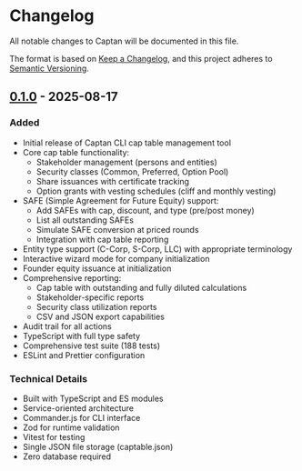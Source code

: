 # Changelog

All notable changes to Captan will be documented in this file.

The format is based on [Keep a Changelog](https://keepachangelog.com/en/1.0.0/),
and this project adheres to [Semantic Versioning](https://semver.org/spec/v2.0.0.html).

## [0.1.0] - 2025-08-17

### Added
- Initial release of Captan CLI cap table management tool
- Core cap table functionality:
  - Stakeholder management (persons and entities)
  - Security classes (Common, Preferred, Option Pool)
  - Share issuances with certificate tracking
  - Option grants with vesting schedules (cliff and monthly vesting)
- SAFE (Simple Agreement for Future Equity) support:
  - Add SAFEs with cap, discount, and type (pre/post money)
  - List all outstanding SAFEs
  - Simulate SAFE conversion at priced rounds
  - Integration with cap table reporting
- Entity type support (C-Corp, S-Corp, LLC) with appropriate terminology
- Interactive wizard mode for company initialization
- Founder equity issuance at initialization
- Comprehensive reporting:
  - Cap table with outstanding and fully diluted calculations
  - Stakeholder-specific reports
  - Security class utilization reports
  - CSV and JSON export capabilities
- Audit trail for all actions
- TypeScript with full type safety
- Comprehensive test suite (188 tests)
- ESLint and Prettier configuration

### Technical Details
- Built with TypeScript and ES modules
- Service-oriented architecture
- Commander.js for CLI interface
- Zod for runtime validation
- Vitest for testing
- Single JSON file storage (captable.json)
- Zero database required

[0.1.0]: https://github.com/acossta/captan/releases/tag/v0.1.0